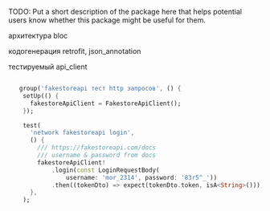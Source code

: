 <!--
This README describes the package. If you publish this package to pub.dev,
this README's contents appear on the landing page for your package.

For information about how to write a good package README, see the guide for
[writing package pages](https://dart.dev/guides/libraries/writing-package-pages).

For general information about developing packages, see the Dart guide for
[creating packages](https://dart.dev/guides/libraries/create-library-packages)
and the Flutter guide for
[developing packages and plugins](https://flutter.dev/developing-packages).
-->

TODO: Put a short description of the package here that helps potential users
know whether this package might be useful for them.

apхитектура bloc 

кодогенерация retrofit, json_annotation

тестируемый api_client

```dart

   group('fakestoreapi тест http запросов', () {
    setUp(() {
      fakestoreApiClient = FakestoreApiClient();
    });

    test(
      'network fakestoreapi login',
      () {
        /// https://fakestoreapi.com/docs
        /// username & password from docs
        fakestoreApiClient!
            .login(const LoginRequestBody(
                username: 'mor_2314', password: '83r5^_'))
            .then((tokenDto) => expect(tokenDto.token, isA<String>()));
      },
    );

```

